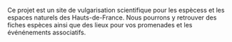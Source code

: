 Ce projet est un site de  vulgarisation scientifique pour les espècess et les espaces naturels des Hauts-de-France.
Nous pourrons y retrouver des fiches espèces ainsi que des lieux pour vos promenades et les événénements associatifs. 
